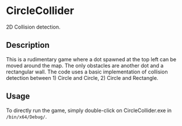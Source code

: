 # CircleCollider
2D Collision detection.

## Description
This is a rudimentary game where a dot spawned at the top left can be moved around the map. The only obstacles are another dot and a rectangular wall.
The code uses a basic implementation of collision detection between 1) Circle and Circle, 2) Circle and Rectangle.

## Usage
To directly run the game, simply double-click on CircleCollider.exe in `/bin/x64/Debug/`.


